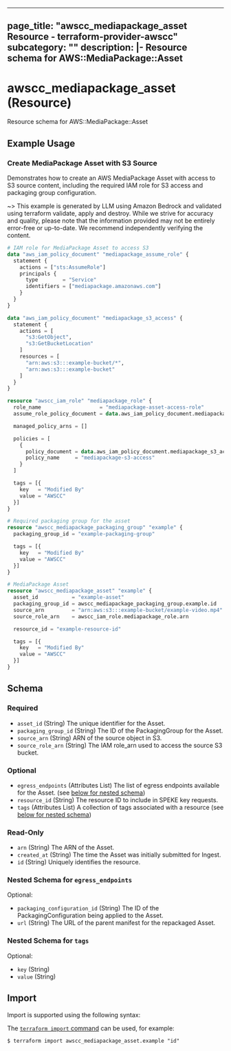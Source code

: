 
---
page_title: "awscc_mediapackage_asset Resource - terraform-provider-awscc"
subcategory: ""
description: |-
  Resource schema for AWS::MediaPackage::Asset
---

# awscc_mediapackage_asset (Resource)

Resource schema for AWS::MediaPackage::Asset

## Example Usage

### Create MediaPackage Asset with S3 Source

Demonstrates how to create an AWS MediaPackage Asset with access to S3 source content, including the required IAM role for S3 access and packaging group configuration.

~> This example is generated by LLM using Amazon Bedrock and validated using terraform validate, apply and destroy. While we strive for accuracy and quality, please note that the information provided may not be entirely error-free or up-to-date. We recommend independently verifying the content.

```terraform
# IAM role for MediaPackage Asset to access S3
data "aws_iam_policy_document" "mediapackage_assume_role" {
  statement {
    actions = ["sts:AssumeRole"]
    principals {
      type        = "Service"
      identifiers = ["mediapackage.amazonaws.com"]
    }
  }
}

data "aws_iam_policy_document" "mediapackage_s3_access" {
  statement {
    actions = [
      "s3:GetObject",
      "s3:GetBucketLocation"
    ]
    resources = [
      "arn:aws:s3:::example-bucket/*",
      "arn:aws:s3:::example-bucket"
    ]
  }
}

resource "awscc_iam_role" "mediapackage_role" {
  role_name                   = "mediapackage-asset-access-role"
  assume_role_policy_document = data.aws_iam_policy_document.mediapackage_assume_role.json

  managed_policy_arns = []

  policies = [
    {
      policy_document = data.aws_iam_policy_document.mediapackage_s3_access.json
      policy_name     = "mediapackage-s3-access"
    }
  ]

  tags = [{
    key   = "Modified By"
    value = "AWSCC"
  }]
}

# Required packaging group for the asset
resource "awscc_mediapackage_packaging_group" "example" {
  packaging_group_id = "example-packaging-group"

  tags = [{
    key   = "Modified By"
    value = "AWSCC"
  }]
}

# MediaPackage Asset
resource "awscc_mediapackage_asset" "example" {
  asset_id           = "example-asset"
  packaging_group_id = awscc_mediapackage_packaging_group.example.id
  source_arn         = "arn:aws:s3:::example-bucket/example-video.mp4"
  source_role_arn    = awscc_iam_role.mediapackage_role.arn

  resource_id = "example-resource-id"

  tags = [{
    key   = "Modified By"
    value = "AWSCC"
  }]
}
```

<!-- schema generated by tfplugindocs -->
## Schema

### Required

- `asset_id` (String) The unique identifier for the Asset.
- `packaging_group_id` (String) The ID of the PackagingGroup for the Asset.
- `source_arn` (String) ARN of the source object in S3.
- `source_role_arn` (String) The IAM role_arn used to access the source S3 bucket.

### Optional

- `egress_endpoints` (Attributes List) The list of egress endpoints available for the Asset. (see [below for nested schema](#nestedatt--egress_endpoints))
- `resource_id` (String) The resource ID to include in SPEKE key requests.
- `tags` (Attributes List) A collection of tags associated with a resource (see [below for nested schema](#nestedatt--tags))

### Read-Only

- `arn` (String) The ARN of the Asset.
- `created_at` (String) The time the Asset was initially submitted for Ingest.
- `id` (String) Uniquely identifies the resource.

<a id="nestedatt--egress_endpoints"></a>
### Nested Schema for `egress_endpoints`

Optional:

- `packaging_configuration_id` (String) The ID of the PackagingConfiguration being applied to the Asset.
- `url` (String) The URL of the parent manifest for the repackaged Asset.


<a id="nestedatt--tags"></a>
### Nested Schema for `tags`

Optional:

- `key` (String)
- `value` (String)

## Import

Import is supported using the following syntax:

The [`terraform import` command](https://developer.hashicorp.com/terraform/cli/commands/import) can be used, for example:

```shell
$ terraform import awscc_mediapackage_asset.example "id"
```
